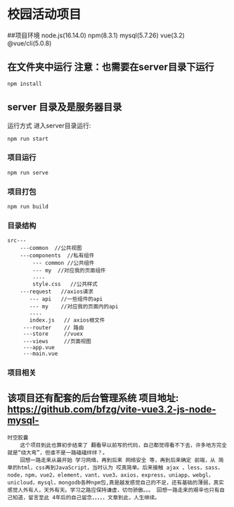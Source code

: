 # 校园活动项目

##项目环境
node.js(16.14.0) npm(8.3.1) mysql(5.7.26) vue(3.2) @vue/cli(5.0.8)

## 在文件夹中运行 注意：也需要在server目录下运行
```
npm install
```

## server 目录及是服务器目录
运行方式
进入server目录运行:
```
npm run start
```

### 项目运行
```
npm run serve
```

### 项目打包
```
npm run build
```
### 目录结构

```
src---
    ---common  //公共视图
    ---components  //私有组件
        --- common //公共组件
        --- my  //对应我的页面组件
        ....
        style.css   //公共样式
    ---request   //axios请求
       --- api   //一些组件的api
       --- my    //对应我的页面内的api
       ....
       index.js   // axios根文件
     ---router    // 路由
     ---store     //vuex
     ---views     //页面视图
     ---app.vue
     ---main.vue
```
### 项目相关
## 该项目还有配套的后台管理系统 项目地址:  https://github.com/bfzg/vite-vue3.2-js-node-mysql-


```
时空胶囊
    这个项目到此也算初步结束了 翻看早以前写的代码，自己都觉得看不下去，许多地方完全就是“绕大弯”，但谁不是一路磕磕绊绊？。
    回想一路走来从最开始 学习网络，再到后来 网络安全 等，再到后来确定 前端，从 简单的html，css再到JavaScript，当时认为 哎真简单。后来接触 ajax ，less，sass，node，npm，vue2，element，vant，vue3，axios，express，uniapp，webgl，unicloud，mysql，mongodb各种npm包,真是越发感觉自己的不足，还有基础的薄弱，真实感觉人外有人，天外有天。学习之路应保持谦虚，切勿骄傲。。。 回想一路走来的艰辛也只有自己知道，留言至此 4年后的自己留念，，，，，文章到此，人生继续。
```

